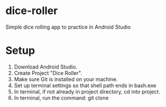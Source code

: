 # dice-roller
Simple dice rolling app to practice in Android Studio

# Setup

1. Download Android Studio.
2. Create Project "Dice Roller".
3. Make sure Git is installed on your machine.
4. Set up terminal settings so that shell path ends in bash.exe
5. In terminal, if not already in project directory, cd into project.
6. In terminal, run the command: git clone <Git Repo Project URL>
